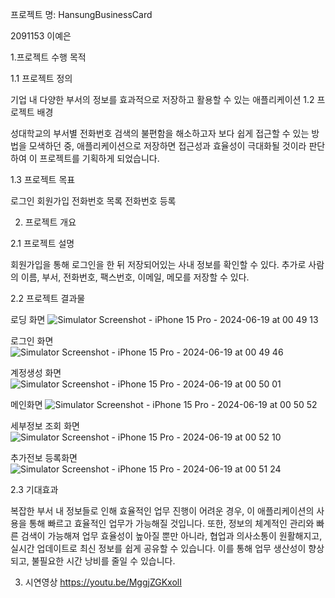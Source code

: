 프로젝트 명: HansungBusinessCard

2091153 이예은


1.프로젝트 수행 목적

1.1 프로젝트 정의

기업 내 다양한 부서의 정보를 효과적으로 저장하고 활용할 수 있는 애플리케이션
1.2 프로젝트 배경

성대학교의 부서별 전화번호 검색의 불편함을 해소하고자 보다 쉽게 접근할 수 있는 방법을 모색하던 중, 애플리케이션으로 저장하면 접근성과 효율성이 극대화될 것이라 판단하여 이 프로젝트를 기획하게 되었습니다.

1.3 프로젝트 목표

로그인
회원가입
전화번호 목록
전화번호 등록

2. 프로젝트 개요

2.1 프로젝트 설명

회원가입을 통해 로그인을 한 뒤 저장되어있는 사내 정보를 확인할 수 있다.
추가로 사람의 이름, 부서, 전화번호, 팩스번호, 이메일, 메모를 저장할 수 있다.

2.2 프로젝트 결과물

로딩 화면
![Simulator Screenshot - iPhone 15 Pro - 2024-06-19 at 00 49 13](https://github.com/JumboYogurt/IOSFinalProj/assets/117133205/9825f565-63e8-4900-be2a-b1958242a7fc)

로그인 화면 
![Simulator Screenshot - iPhone 15 Pro - 2024-06-19 at 00 49 46](https://github.com/JumboYogurt/IOSFinalProj/assets/117133205/79430e96-6eba-4d66-9680-883cb959ae93)

계정생성 화면
![Simulator Screenshot - iPhone 15 Pro - 2024-06-19 at 00 50 01](https://github.com/JumboYogurt/IOSFinalProj/assets/117133205/e33e6e67-1d6b-4491-aa6a-83f64d47cf48)

메인화면
![Simulator Screenshot - iPhone 15 Pro - 2024-06-19 at 00 50 52](https://github.com/JumboYogurt/IOSFinalProj/assets/117133205/1d20c56a-ff00-45e3-8b98-5ee3ec789f8a)

세부정보 조회 화면
![Simulator Screenshot - iPhone 15 Pro - 2024-06-19 at 00 52 10](https://github.com/JumboYogurt/IOSFinalProj/assets/117133205/691c7824-f521-49b1-915b-8d422262c0be)

추가전보 등록화면
![Simulator Screenshot - iPhone 15 Pro - 2024-06-19 at 00 51 24](https://github.com/JumboYogurt/IOSFinalProj/assets/117133205/f89f35a9-0173-42c6-a643-146b9214e462)


2.3 기대효과

복잡한 부서 내 정보들로 인해 효율적인 업무 진행이 어려운 경우, 이 애플리케이션의 사용을 통해 빠르고 효율적인 업무가 가능해질 것입니다. 
또한, 정보의 체계적인 관리와 빠른 검색이 가능해져 업무 효율성이 높아질 뿐만 아니라, 협업과 의사소통이 원활해지고, 실시간 업데이트로 최신 정보를 쉽게 공유할 수 있습니다. 
이를 통해 업무 생산성이 향상되고, 불필요한 시간 낭비를 줄일 수 있습니다.

3. 시연영상
https://youtu.be/MggjZGKxolI

